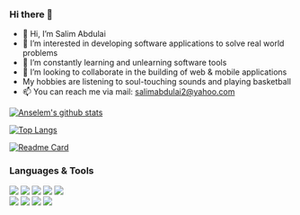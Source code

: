 ### Hi there 👋

- 👋 Hi, I’m Salim Abdulai
- 👀 I’m interested in developing software applications to solve real world problems
- 🌱 I’m constantly learning and unlearning software tools 
- 💞️ I’m looking to collaborate in the building of web & mobile applications
- My hobbies are listening to soul-touching sounds and playing basketball
- 📫 You can reach me via mail: salimabdulai2@yahoo.com


[![Anselem's github stats](https://github-readme-stats.vercel.app/api?username=RayhanTabase&show_icons=true&theme=tokyonight)](https://github.com/RayhanTabases/github-readme-stats)

[![Top Langs](https://github-readme-stats.vercel.app/api/top-langs/?username=RayhanTabase&show_icons=true&theme=tokyonight&layout=compact)](https://github.com/RayhanTabases/github-readme-stats) 

[![Readme Card](https://github-readme-stats.vercel.app/api/pin/?username=RayhanTabase&repo=Portfolio)](https://github.com/RayhanTabase/Portfolio)


### Languages & Tools

![](https://img.shields.io/badge/code-HTML-orange)
![](https://img.shields.io/badge/code-CSS-blue)
![](https://img.shields.io/badge/code-Javascript-green)
![](https://img.shields.io/badge/code-SCSS-yellow) 
![](https://img.shields.io/badge/code-Bootsrap-purple)<br>
![](https://img.shields.io/badge/tool-ESLint-blue)
![](https://img.shields.io/badge/tool-StyleLint-yellow)
![](https://img.shields.io/badge/tool-Webhint-green)
![](https://img.shields.io/badge/editor-VSCode-green)
<!---
RayhanTabases/RayhanTabases is a ✨ special ✨ repository because its `README.md` (this file) appears on your GitHub profile.
You can click the Preview link to take a look at your changes.
--->
